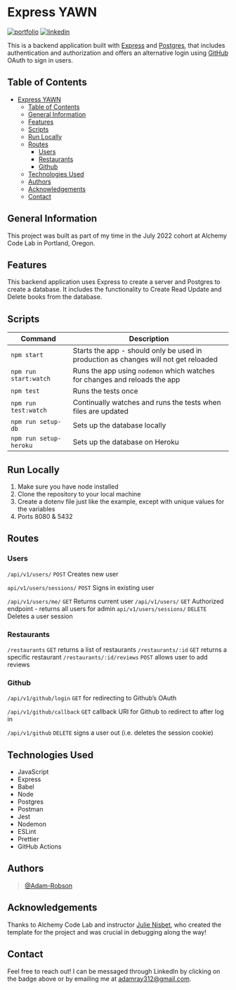 # Express YAWN

[![portfolio](https://img.shields.io/badge/my_portfolio-000?style=for-the-badge&logo=ko-fi&logoColor=white)](https://adamrobson.vercel.app/)
[![linkedin](https://img.shields.io/badge/linkedin-0A66C2?style=for-the-badge&logo=linkedin&logoColor=white)](https://www.linkedin.com/in/adamrayrobson)

This is a backend application built with [Express](https://expressjs.com/) and [Postgres](https://www.postgresql.org/), that includes authentication and authorization and offers an alternative login using [GitHub](https://github.com) OAuth to sign in users.

## Table of Contents

- [Express YAWN](#express-yawn)
  - [Table of Contents](#table-of-contents)
  - [General Information](#general-information)
  - [Features](#features)
  - [Scripts](#scripts)
  - [Run Locally](#run-locally)
  - [Routes](#routes)
    - [Users](#users)
    - [Restaurants](#restaurants)
    - [Github](#github)
  - [Technologies Used](#technologies-used)
  - [Authors](#authors)
  - [Acknowledgements](#acknowledgements)
  - [Contact](#contact)

## General Information

This project was built as part of my time in the July 2022 cohort at Alchemy Code Lab in Portland, Oregon.

## Features

This backend application uses Express to create a server and Postgres to create a database. It includes the functionality to Create Read Update and Delete books from the database.

## Scripts

| Command                | Description                                                                         |
| ---------------------- | ----------------------------------------------------------------------------------- |
| `npm start`            | Starts the app - should only be used in production as changes will not get reloaded |
| `npm run start:watch`  | Runs the app using `nodemon` which watches for changes and reloads the app          |
| `npm test`             | Runs the tests once                                                                 |
| `npm run test:watch`   | Continually watches and runs the tests when files are updated                       |
| `npm run setup-db`     | Sets up the database locally                                                        |
| `npm run setup-heroku` | Sets up the database on Heroku                                                      |

## Run Locally

1. Make sure you have node installed
2. Clone the repository to your local machine
3. Create a dotenv file just like the example, except with unique values for the variables
4. Ports 8080 & 5432

## Routes

### Users

`/api/v1/users/`            `POST`          Creates new user

`api/v1/users/sessions/`    `POST`          Signs in existing user

`/api/v1/users/me/`         `GET`           Returns current user
`/api/v1/users/`            `GET`           Authorized endpoint - returns all users for admin
`api/v1/users/sessions/`    `DELETE`        Deletes a user session

### Restaurants

`/restaurants`              `GET`           returns a list of restaurants
`/restaurants/:id`          `GET`           returns a specific restaurant
`/restaurants/:id/reviews`  `POST`          allows user to add reviews

### Github


`/api/v1/github/login`      `GET`       for redirecting to Github’s OAuth

`/api/v1/github/callback`   `GET`       callback URI for Github to redirect to after log in

`/api/v1/github`            `DELETE`    signs a user out (i.e. deletes the session cookie)


## Technologies Used

- JavaScript
- Express
- Babel
- Node
- Postgres
- Postman
- Jest
- Nodemon
- ESLint
- Prettier
- GitHub Actions

## Authors

> [@Adam-Robson](https://www.github.com/Adam-Robson)

## Acknowledgements

Thanks to Alchemy Code Lab and instructor [Julie Nisbet](https://www.github.com/julienisbet), who created the template for the project and was crucial in debugging along the way!

## Contact

Feel free to reach out! I can be messaged through LinkedIn by clicking on the badge above or by emailing me at adamray312@gmail.com.
